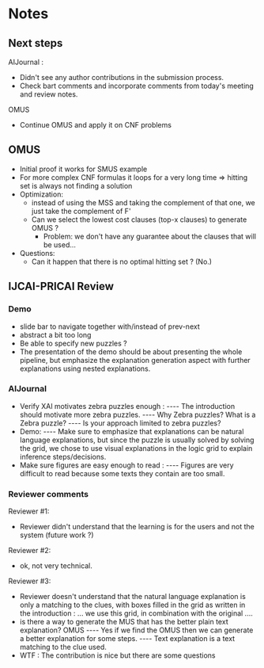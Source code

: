 # Notes

## Next steps

AIJournal :

- Didn't see any author contributions in the submission process.
- Check bart comments and incorporate comments from today's meeting and review notes.

OMUS

- Continue OMUS and apply it on CNF problems

## OMUS

- Initial proof it works for SMUS example
- For more complex CNF formulas it loops for a very long time => hitting set is always not finding a solution
- Optimization:
  - instead of using the MSS and taking the complement of that one, we just take the complement of F'
  - Can we select the lowest cost clauses (top-x clauses) to generate OMUS ?
    - Problem: we don't have any guarantee about the clauses that will be used...
- Questions:
  - Can it happen that there is no optimal hitting set ? (No.)

## IJCAI-PRICAI Review

### Demo

- slide bar to navigate together with/instead of prev-next
- abstract a bit too long
- Be able to specify new puzzles ?
- The presentation of the demo should be about presenting the whole pipeline, but emphasize the explanation generation aspect with further explanations using nested explanations.

### AIJournal

- Verify XAI motivates zebra puzzles enough :
---- The introduction should motivate more zebra puzzles.
---- Why Zebra puzzles? What is a Zebra puzzle?
---- Is your approach limited to zebra puzzles?
- Demo:
---- Make sure to emphasize that explanations can be natural language explanations, but since the puzzle is usually solved by solving the grid, we chose to use visual explanations in the logic grid to explain inference steps/decisions.
- Make sure figures are easy enough to read : 
---- Figures are very difficult to read because some texts they contain are too small.

### Reviewer comments

Reviewer #1:

- Reviewer didn't understand that the learning is for the users and not the system (future work ?)

Reviewer #2:

- ok, not very technical.

Reviewer #3:

- Reviewer doesn't understand that the natural language explanation is only a matching to the clues, with boxes filled in the grid as written in the introduction : ... we use this grid, in combination with the original .... 
- is there a way to generate the MUS that has the better plain text explanation? OMUS
---- Yes if we find the OMUS then we can generate a better explanation for some steps.
---- Text explanation is a text matching to the clue used.
- WTF : The contribution is nice but there are some questions
